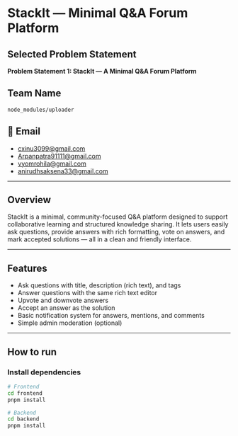 <!-- # Helo -->
# StackIt — Minimal Q&A Forum Platform

## Selected Problem Statement
**Problem Statement 1: StackIt — A Minimal Q&A Forum Platform**

## Team Name
`node_modules/uploader`

## 📧 Email
- cxinu3099@gmail.com
- Arpanpatra91111@gmail.com
- vyomrohila@gmail.com
- anirudhsaksena33@gmail.com

---

## Overview
StackIt is a minimal, community-focused Q&A platform designed to support collaborative learning and structured knowledge sharing. It lets users easily ask questions, provide answers with rich formatting, vote on answers, and mark accepted solutions — all in a clean and friendly interface.

---

## Features
- Ask questions with title, description (rich text), and tags
- Answer questions with the same rich text editor
- Upvote and downvote answers
- Accept an answer as the solution
- Basic notification system for answers, mentions, and comments
- Simple admin moderation (optional)

---

## How to run

### Install dependencies

```bash
# Frontend
cd frontend
pnpm install

# Backend
cd backend
pnpm install


